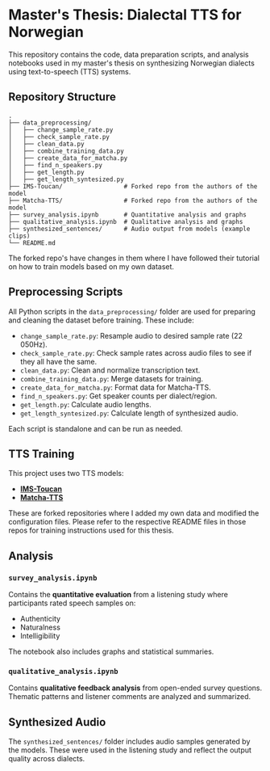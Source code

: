 # Master's Thesis: Dialectal TTS for Norwegian

This repository contains the code, data preparation scripts, and analysis notebooks used in my master's thesis on synthesizing Norwegian dialects using text-to-speech (TTS) systems.

## Repository Structure

```text
.
├── data_preprocessing/
│   ├── change_sample_rate.py
│   ├── check_sample_rate.py
│   ├── clean_data.py
│   ├── combine_training_data.py
│   ├── create_data_for_matcha.py
│   ├── find_n_speakers.py
│   ├── get_length.py
│   ├── get_length_syntesized.py
├── IMS-Toucan/                 # Forked repo from the authors of the model
├── Matcha-TTS/                 # Forked repo from the authors of the model
├── survey_analysis.ipynb       # Quantitative analysis and graphs
├── qualitative_analysis.ipynb  # Qualitative analysis and graphs
├── synthesized_sentences/      # Audio output from models (example clips)
└── README.md

```

The forked repo's have changes in them where I have followed their tutorial on how to train models based on my own dataset.


## Preprocessing Scripts

All Python scripts in the `data_preprocessing/` folder are used for preparing and cleaning the dataset before training. These include:

- `change_sample_rate.py`: Resample audio to desired sample rate (22 050Hz).
- `check_sample_rate.py`: Check sample rates across audio files to see if they all have the same.
- `clean_data.py`: Clean and normalize transcription text.
- `combine_training_data.py`: Merge datasets for training.
- `create_data_for_matcha.py`: Format data for Matcha-TTS.
- `find_n_speakers.py`: Get speaker counts per dialect/region.
- `get_length.py`: Calculate audio lengths.
- `get_length_syntesized.py`: Calculate length of synthesized audio.

Each script is standalone and can be run as needed.

## TTS Training

This project uses two TTS models:

- [**IMS-Toucan**](https://github.com/victorialangoe/IMS-Toucan)
- [**Matcha-TTS**](https://github.com/victorialangoe/Matcha-TTS)

These are forked repositories where I added my own data and modified the configuration files. Please refer to the respective README files in those repos for training instructions used for this thesis.

## Analysis

### `survey_analysis.ipynb`

Contains the **quantitative evaluation** from a listening study where participants rated speech samples on:

- Authenticity
- Naturalness
- Intelligibility

The notebook also includes graphs and statistical summaries.

### `qualitative_analysis.ipynb`

Contains **qualitative feedback analysis** from open-ended survey questions. Thematic patterns and listener comments are analyzed and summarized.

## Synthesized Audio

The `synthesized_sentences/` folder includes audio samples generated by the models. These were used in the listening study and reflect the output quality across dialects.
